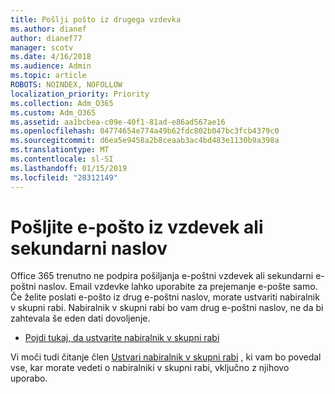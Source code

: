 ```yaml
---
title: Pošlji pošto iz drugega vzdevka
ms.author: dianef
author: dianef77
manager: scotv
ms.date: 4/16/2018
ms.audience: Admin
ms.topic: article
ROBOTS: NOINDEX, NOFOLLOW
localization_priority: Priority
ms.collection: Adm_O365
ms.custom: Adm_O365
ms.assetid: aa1bcbea-c09e-40f1-81ad-e86ad567ae16
ms.openlocfilehash: 04774654e774a49b62fdc802b047bc3fcb4379c0
ms.sourcegitcommit: d6ea5e9458a2b8ceaab3ac4bd483e1130b9a398a
ms.translationtype: MT
ms.contentlocale: sl-SI
ms.lasthandoff: 01/15/2019
ms.locfileid: "28312149"
---
```

# <a name="send-email-from-an-alias-or-secondary-address"></a>Pošljite e-pošto iz vzdevek ali sekundarni naslov

Office 365 trenutno ne podpira pošiljanja e-poštni vzdevek ali sekundarni e-poštni naslov. Email vzdevke lahko uporabite za prejemanje e-pošte samo. Če želite poslati e-pošto iz drug e-poštni naslov, morate ustvariti nabiralnik v skupni rabi. Nabiralnik v skupni rabi bo vam drug e-poštni naslov, ne da bi zahtevala še eden dati dovoljenje. 
  
- [Pojdi tukaj, da ustvarite nabiralnik v skupni rabi](https://portal.office.com/AdminPortal/Home#/AssistedGuide/addemailoptions)
    
Vi moči tudi čitanje člen [Ustvari nabiralnik v skupni rabi](https://support.office.com/article/871a246d-3acd-4bba-948e-5de8be0544c9) , ki vam bo povedal vse, kar morate vedeti o nabiralniki v skupni rabi, vključno z njihovo uporabo. 
  

